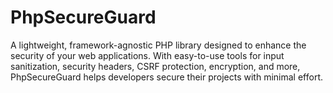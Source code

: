 # PhpSecureGuard
A lightweight, framework-agnostic PHP library designed to enhance the security of your web applications. With easy-to-use tools for input sanitization, security headers, CSRF protection, encryption, and more, PhpSecureGuard helps developers secure their projects with minimal effort.
